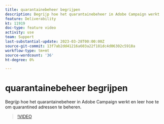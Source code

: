 ```yaml
---
title: quarantainebeheer begrijpen
description: Begrijp hoe het quarantainebeheer in Adobe Campaign werkt en leer hoe te om quarantined adressen te beheren.
feature: Deliverability
kt: 11919
doc-type: feature video
activity: use
team: Support
last-substantial-update: 2023-03-28T00:00:00Z
source-git-commit: 13f7ab2dd41216a603a22f181dc4d06302c5918a
workflow-type: tm+mt
source-wordcount: '36'
ht-degree: 0%

---
```



# quarantainebeheer begrijpen

Begrijp hoe het quarantainebeheer in Adobe Campaign werkt en leer hoe te om quarantined adressen te beheren.

>[!VIDEO](https://video.tv.adobe.com/v/3415818?quality=12&learn=on)
